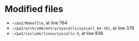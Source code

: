 # Modified files

- `~/pa2/Makefile`, at line 764
- `~/pa2/arch/x86/entry/syscalls/syscall_64.tbl`, at line 378
- `~/pa2/include/linux/syscalls.h`, at line 838

